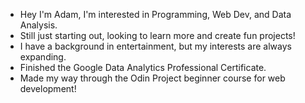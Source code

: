 - Hey I'm Adam, I'm interested in Programming, Web Dev, and Data Analysis.
- Still just starting out, looking to learn more and create fun projects!
- I have a background in entertainment, but my interests are always expanding.
- Finished the Google Data Analytics Professional Certificate.
- Made my way through the Odin Project beginner course for web development!

<!---
AdamMCurran/AdamMCurran is a ✨ special ✨ repository because its `README.md` (this file) appears on your GitHub profile.
You can click the Preview link to take a look at your changes.
--->
